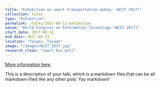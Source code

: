 ```yaml
---
title: "Exhibition on smart transportation &nbsp; (WCIT 2017)"
collection: talks
type: "Exhibition"
permalink: /talks/2017-09-12-exhibition
venue: "World Congress on Information Technology (WCIT 2017)"
start_date: 2017-09-11
end_date: 2017-09-13
location: "Taipei, Taiwan"
image: "/images/WCIT_2017.jpg"
research_clean: "smart_bus_bell"
---
```


[More information here](https://www.roc-taiwan.org/cayyz_en/post/5636.html)

This is a description of your talk, which is a markdown files that can be all markdown-ified like any other post. Yay markdown!
